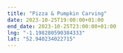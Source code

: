 ```yaml
---
title: "Pizza & Pumpkin Carving"
date: 2023-10-25T19:00:00+01:00
end_date: 2023-10-25T23:00:00+01:00
lng: "-1.198280590384333"
lat: "52.940234022715"
---
```

